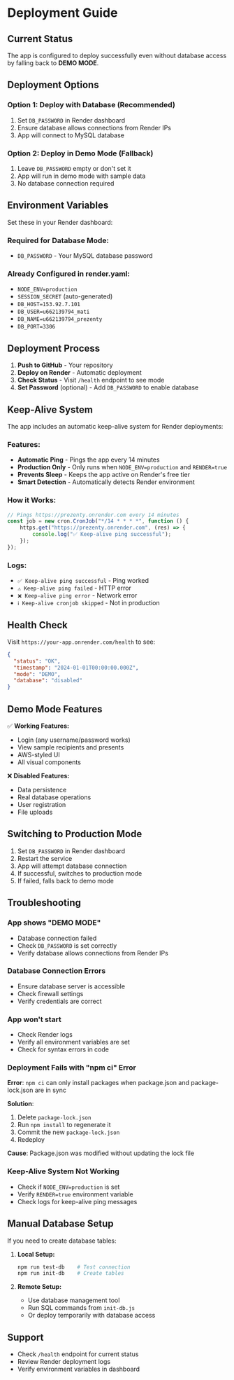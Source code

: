 # Deployment Guide

## Current Status

The app is configured to deploy successfully even without database access by falling back to **DEMO MODE**.

## Deployment Options

### Option 1: Deploy with Database (Recommended)
1. Set `DB_PASSWORD` in Render dashboard
2. Ensure database allows connections from Render IPs
3. App will connect to MySQL database

### Option 2: Deploy in Demo Mode (Fallback)
1. Leave `DB_PASSWORD` empty or don't set it
2. App will run in demo mode with sample data
3. No database connection required

## Environment Variables

Set these in your Render dashboard:

### Required for Database Mode:
- `DB_PASSWORD` - Your MySQL database password

### Already Configured in render.yaml:
- `NODE_ENV=production`
- `SESSION_SECRET` (auto-generated)
- `DB_HOST=153.92.7.101`
- `DB_USER=u662139794_mati`
- `DB_NAME=u662139794_prezenty`
- `DB_PORT=3306`

## Deployment Process

1. **Push to GitHub** - Your repository
2. **Deploy on Render** - Automatic deployment
3. **Check Status** - Visit `/health` endpoint to see mode
4. **Set Password** (optional) - Add `DB_PASSWORD` to enable database

## Keep-Alive System

The app includes an automatic keep-alive system for Render deployments:

### Features:
- **Automatic Ping** - Pings the app every 14 minutes
- **Production Only** - Only runs when `NODE_ENV=production` and `RENDER=true`
- **Prevents Sleep** - Keeps the app active on Render's free tier
- **Smart Detection** - Automatically detects Render environment

### How it Works:
```javascript
// Pings https://prezenty.onrender.com every 14 minutes
const job = new cron.CronJob("*/14 * * * *", function () {
    https.get("https://prezenty.onrender.com", (res) => {
        console.log("✅ Keep-alive ping successful");
    });
});
```

### Logs:
- `✅ Keep-alive ping successful` - Ping worked
- `⚠️ Keep-alive ping failed` - HTTP error
- `❌ Keep-alive ping error` - Network error
- `ℹ️ Keep-alive cronjob skipped` - Not in production

## Health Check

Visit `https://your-app.onrender.com/health` to see:
```json
{
  "status": "OK",
  "timestamp": "2024-01-01T00:00:00.000Z",
  "mode": "DEMO",
  "database": "disabled"
}
```

## Demo Mode Features

✅ **Working Features:**
- Login (any username/password works)
- View sample recipients and presents
- AWS-styled UI
- All visual components

❌ **Disabled Features:**
- Data persistence
- Real database operations
- User registration
- File uploads

## Switching to Production Mode

1. Set `DB_PASSWORD` in Render dashboard
2. Restart the service
3. App will attempt database connection
4. If successful, switches to production mode
5. If failed, falls back to demo mode

## Troubleshooting

### App shows "DEMO MODE"
- Database connection failed
- Check `DB_PASSWORD` is set correctly
- Verify database allows connections from Render IPs

### Database Connection Errors
- Ensure database server is accessible
- Check firewall settings
- Verify credentials are correct

### App won't start
- Check Render logs
- Verify all environment variables are set
- Check for syntax errors in code

### Deployment Fails with "npm ci" Error
**Error**: `npm ci` can only install packages when package.json and package-lock.json are in sync

**Solution**:
1. Delete `package-lock.json`
2. Run `npm install` to regenerate it
3. Commit the new `package-lock.json`
4. Redeploy

**Cause**: Package.json was modified without updating the lock file

### Keep-Alive System Not Working
- Check if `NODE_ENV=production` is set
- Verify `RENDER=true` environment variable
- Check logs for keep-alive ping messages

## Manual Database Setup

If you need to create database tables:

1. **Local Setup:**
   ```bash
   npm run test-db    # Test connection
   npm run init-db    # Create tables
   ```

2. **Remote Setup:**
   - Use database management tool
   - Run SQL commands from `init-db.js`
   - Or deploy temporarily with database access

## Support

- Check `/health` endpoint for current status
- Review Render deployment logs
- Verify environment variables in dashboard